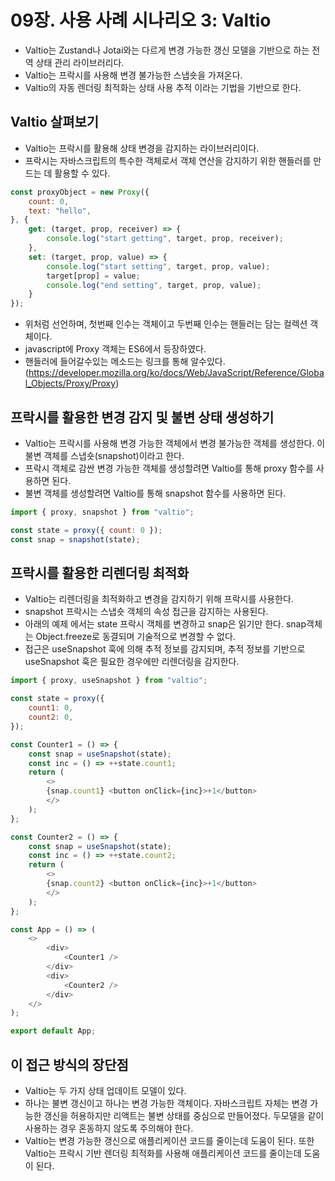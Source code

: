 # 09장. 사용 사례 시나리오 3: Valtio
- Valtio는 Zustand나 Jotai와는 다르게 변경 가능한 갱신 모델을 기반으로 하는 전역 상태 관리 라이브러리다.
- Valtio는 프락시를 사용해 변경 불가능한 스냅숏을 가져온다.
- Valtio의 자동 렌더링 최적화는 상태 사용 추적 이라는 기법을 기반으로 한다.

## Valtio 살펴보기
- Valtio는 프락시를 활용해 상태 변경을 감지하는 라이브러리이다.
- 프락시는 자바스크립트의 특수한 객체로서 객체 연산을 감지하기 위한 핸들러를 만드는 데 활용할 수 있다.
```javascript
const proxyObject = new Proxy({
    count: 0,
    text: "hello",
}, {
    get: (target, prop, receiver) => {
        console.log("start getting", target, prop, receiver);
    },
    set: (target, prop, value) => {
        console.log("start setting", target, prop, value);
        target[prop] = value;
        console.log("end setting", target, prop, value);
    }
});
```
- 위처럼 선언하며, 첫번째 인수는 객체이고 두번째 인수는 핸들러는 담는 컬렉션 객체이다.
- javascript에 Proxy 객체는 ES6에서 등장하였다.
- 핸들러에 들어갈수있는 메소드는 링크를 통해 알수있다.(https://developer.mozilla.org/ko/docs/Web/JavaScript/Reference/Global_Objects/Proxy/Proxy)

## 프락시를 활용한 변경 감지 및 불변 상태 생성하기
- Valtio는 프락시를 사용해 변경 가능한 객체에서 변경 불가능한 객체를 생성한다. 이 불변 객체를 스냅숏(snapshot)이라고 한다.
- 프락시 객체로 감싼 변경 가능한 객체를 생성할려면 Valtio를 통해 proxy 함수를 사용하면 된다.
- 불변 객체를 생성할려면 Valtio를 통해 snapshot 함수를 사용하면 된다.

```javascript
import { proxy, snapshot } from "valtio";

const state = proxy({ count: 0 });
const snap = snapshot(state);
```


## 프락시를 활용한 리렌더링 최적화
- Valtio는 리렌더링을 최적화하고 변경을 감지하기 위해 프락시를 사용한다.
- snapshot 프락시는 스냅숏 객체의 속성 접근을 감지하는 사용된다.
- 아래의 예제 에서는 state 프락시 객체를 변경하고 snap은 읽기만 한다. snap객체는 Object.freeze로 동결되며 기술적으로 변경할 수 없다.
- 접근은 useSnapshot 훅에 의해 추적 정보를 감지되며, 추적 정보를 기반으로 useSnapshot 훅은 필요한 경우에만 리렌더링을 감지한다.
```javascript
import { proxy, useSnapshot } from "valtio";

const state = proxy({
    count1: 0,
    count2: 0,
});

const Counter1 = () => {
    const snap = useSnapshot(state);
    const inc = () => ++state.count1;
    return (
        <>
        {snap.count1} <button onClick={inc}>+1</button>
        </>
    );
};

const Counter2 = () => {
    const snap = useSnapshot(state);
    const inc = () => ++state.count2;
    return (
        <>
        {snap.count2} <button onClick={inc}>+1</button>
        </>
    );
};

const App = () => (
    <>
        <div>
            <Counter1 />
        </div>
        <div>
            <Counter2 />
        </div>
    </>
);

export default App;
```

## 이 접근 방식의 장단점
- Valtio는 두 가지 상태 업데이트 모델이 있다.
- 하나는 불변 갱신이고 하나는 변경 가능한 객체이다. 자바스크립트 자체는 변경 가능한 갱신을 허용하지만 리액트는 불변 상태를 중심으로 만들어졌다. 두모델을 같이 사용하는 경우 혼동하지 않도록 주의해야 한다.
- Valtio는 변경 가능한 갱신으로 애플리케이션 코드를 줄이는데 도움이 된다. 또한 Valtio는 프락시 기반 렌더링 최적화를 사용해 애플리케이션 코드를 줄이는데 도움이 된다.
